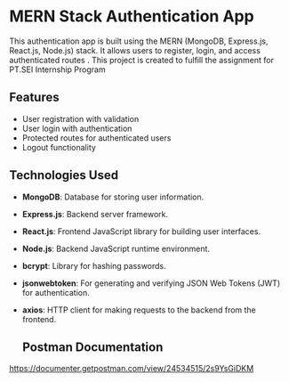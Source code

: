 # MERN Stack Authentication App

This authentication app is built using the MERN (MongoDB, Express.js, React.js, Node.js) stack. It allows users to register, login, and access authenticated routes . This project is created to fulfill the assignment for PT.SEI Internship Program

## Features

- User registration with validation
- User login with authentication
- Protected routes for authenticated users
- Logout functionality

## Technologies Used

- **MongoDB**: Database for storing user information.
- **Express.js**: Backend server framework.
- **React.js**: Frontend JavaScript library for building user interfaces.
- **Node.js**: Backend JavaScript runtime environment.
- **bcrypt**: Library for hashing passwords.
- **jsonwebtoken**: For generating and verifying JSON Web Tokens (JWT) for authentication.
- **axios**: HTTP client for making requests to the backend from the frontend.

  ## Postman Documentation
https://documenter.getpostman.com/view/24534515/2s9YsGiDKM
